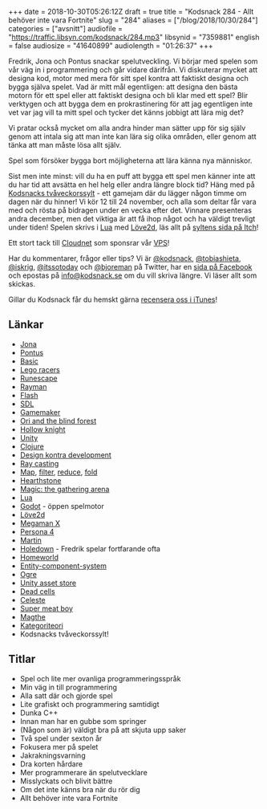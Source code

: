 +++
date = 2018-10-30T05:26:12Z
draft = true
title = "Kodsnack 284 - Allt behöver inte vara Fortnite"
slug = "284"
aliases = ["/blog/2018/10/30/284"]
categories = ["avsnitt"]
audiofile = "https://traffic.libsyn.com/kodsnack/284.mp3"
libsynid = "7359881"
english = false
audiosize = "41640899"
audiolength = "01:26:37"
+++

Fredrik, Jona och Pontus snackar spelutveckling. Vi börjar med spelen som vår väg in i programmering och går vidare därifrån. Vi diskuterar mycket att designa kod, motor med mera för sitt spel kontra att faktiskt designa och bygga själva spelet. Vad är mitt mål egentligen: att designa den bästa motorn för ett spel eller att faktiskt designa och bli klar med ett spel? Blir verktygen och att bygga dem en prokrastinering för att jag egentligen inte vet var jag vill ta mitt spel och tycker det känns jobbigt att lära mig det?

Vi pratar också mycket om alla andra hinder man sätter upp för sig själv genom att intala sig att man inte kan lära sig olika områden, eller genom att tänka att man måste lösa allt själv.

Spel som försöker bygga bort möjligheterna att lära känna nya människor.

Sist men inte minst: vill du ha en puff att bygga ett spel men känner inte att du har tid att avsätta en hel helg eller andra längre block tid? Häng med på [Kodsnacks tvåveckorssylt](https://itch.io/jam/kodsnacks-2veckorssylt) - ett gamejam där du lägger någon timme om dagen när du hinner! Vi kör 12 till 24 november, och alla som deltar får vara med och rösta på bidragen under en vecka efter det. Vinnare presenteras andra december, men det viktiga är att få ihop något och ha väldigt trevligt under tiden! Spelen skrivs i [Lua](https://en.wikipedia.org/wiki/Lua_%28programming_language%29) med [Löve2d](https://love2d.org/), läs allt på [syltens sida på Itch](https://itch.io/jam/kodsnacks-2veckorssylt)!

Ett stort tack till [Cloudnet](http://www.cloudnet.se) som sponsrar vår [VPS](http://en.wikipedia.org/wiki/Virtual_private_server)!

Har du kommentarer, frågor eller tips? Vi är [@kodsnack](https://www.twitter.com/kodsnack), [@tobiashieta](https://www.twitter.com/tobiashieta), [@iskrig](https://www.twitter.com/iskrig), [@itssotoday](https://twitter.com/itssotoday) och [@bjoreman](https://www.twitter.com/bjoreman) på Twitter, har en [sida på Facebook](https://www.facebook.com/kodsnack) och epostas på [info@kodsnack.se](mailto:info@kodsnack.se) om du vill skriva längre. Vi läser allt som skickas.

Gillar du Kodsnack får du hemskt gärna [recensera oss i iTunes](http://itunes.apple.com/se/podcast/kodsnack/id561631498?l=en)!

## Länkar ##
* [Jona](https://twitter.com/saikyun)
* [Pontus](https://twitter.com/p1xelher0)
* [Basic](https://en.wikipedia.org/wiki/BASIC)
* [Lego racers](https://en.wikipedia.org/wiki/Lego_Racers_%28video_game%29)
* [Runescape](https://en.wikipedia.org/wiki/RuneScape)
* [Rayman](https://en.wikipedia.org/wiki/Rayman)
* [Flash](https://en.wikipedia.org/wiki/Adobe_Flash)
* [SDL](https://en.wikipedia.org/wiki/Simple_DirectMedia_Layer)
* [Gamemaker](https://www.yoyogames.com/gamemaker)
* [Ori and the blind forest](https://en.wikipedia.org/wiki/Ori_and_the_Blind_Forest)
* [Hollow knight](http://hollowknight.com/)
* [Unity](https://en.wikipedia.org/wiki/Unity_%28game_engine%29)
* [Clojure](https://en.wikipedia.org/wiki/Clojure)
* [Design kontra development](https://kodsnack.se/280/)
* [Ray casting](https://en.wikipedia.org/wiki/Ray_casting)
* [Map](https://en.wikipedia.org/wiki/Map_%28parallel_pattern%29), [filter](https://developer.mozilla.org/en-US/docs/Web/JavaScript/Reference/Global_Objects/Array/filter), [reduce](https://en.wikipedia.org/wiki/Reduce_%28parallel_pattern%29), [fold](https://en.wikipedia.org/wiki/Fold_%28higher-order_function%29)
* [Hearthstone](https://en.wikipedia.org/wiki/Hearthstone)
* [Magic: the gathering arena](https://en.wikipedia.org/wiki/Magic:_The_Gathering_Arena)
* [Lua](https://en.wikipedia.org/wiki/Lua_%28programming_language%29)
* [Godot](https://godotengine.org/) - öppen spelmotor
* [Löve2d](https://love2d.org/)
* [Megaman X](https://en.wikipedia.org/wiki/Mega_Man_X_%28video_game%29)
* [Persona 4](https://en.wikipedia.org/wiki/Persona_4)
* [Martin](http://grapefrukt.com/)
* [Holedown](https://holedown.com/) - Fredrik spelar fortfarande ofta
* [Homeworld](https://en.wikipedia.org/wiki/Homeworld)
* [Entity-component-system](https://en.wikipedia.org/wiki/Entity%E2%80%93component%E2%80%93system)
* [Ogre](https://www.ogre3d.org/)
* [Unity asset store](https://assetstore.unity.com/)
* [Dead cells](https://dead-cells.com/)
* [Celeste](https://en.wikipedia.org/wiki/Celeste_%28video_game%29)
* [Super meat boy](https://en.wikipedia.org/wiki/Super_Meat_Boy)
* [Magthe](https://twitter.com/magthe)
* [Kategoriteori](https://en.wikipedia.org/wiki/Category_theory)
* Kodsnacks tvåveckorssylt!


## Titlar ##
* Spel och lite mer ovanliga programmeringsspråk
* Min väg in till programmering
* Alla satt där och gjorde spel
* Lite grafiskt och programmering samtidigt
* Dunka C++
* Innan man har en gubbe som springer
* (Någon som är) väldigt bra på att skjuta upp saker
* Två spel under sexton år
* Fokusera mer på spelet
* Jakrakningsvarning
* Dra korten hårdare
* Mer programmerare än spelutvecklare
* Misslyckats och blivit bättre
* Om det inte känns bra när du rör dig
* Allt behöver inte vara Fortnite